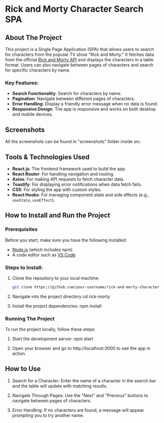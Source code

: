 # Rick and Morty Character Search SPA

## About The Project

This project is a Single Page Application (SPA) that allows users to search for characters from the popular TV show "Rick and Morty." It fetches data from the official [Rick and Morty API](https://rickandmortyapi.com/) and displays the characters in a table format. Users can also navigate between pages of characters and search for specific characters by name.

### Key Features:
- **Search Functionality**: Search for characters by name.
- **Pagination**: Navigate between different pages of characters.
- **Error Handling**: Display a friendly error message when no data is found.
- **Responsive Design**: The app is responsive and works on both desktop and mobile devices.

## Screenshots

All the screenshots can be found in "screenshots" folder inside src. 

## Tools & Technologies Used

- **React.js**: The frontend framework used to build the app.
- **React Router**: For handling navigation and routing.
- **Axios**: For making API requests to fetch character data.
- **Toastify**: For displaying error notifications when data fetch fails.
- **CSS**: For styling the app with custom styles.
- **React Hooks**: For managing component state and side effects (e.g., `useState`, `useEffect`).


## How to Install and Run the Project

### Prerequisites

Before you start, make sure you have the following installed:
- [Node.js](https://nodejs.org/en/) (which includes npm)
- A code editor such as [VS Code](https://code.visualstudio.com/)

### Steps to Install:

1. Clone the repository to your local machine:
   ```bash
   git clone https://github.com/your-username/rick-and-morty-character-search.git

2. Navigate into the project directory
 cd rick-morty

3. Install the project dependencies:
 npm install


### Running The Project
To run the project locally, follow these steps:

1. Start the development server:
 npm start

2. Open your browser and go to http://localhost:3000 to see the app in action.


## How to Use

1. Search for a Character: Enter the name of a character in the search bar and the table will update with matching results.

2. Navigate Through Pages: Use the "Next" and "Previous" buttons to navigate between pages of characters.

3. Error Handling: If no characters are found, a message will appear prompting you to try another name.


